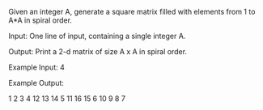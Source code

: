 Given an integer A, generate a square matrix filled with elements from 1 to A*A in spiral order. 

Input:
One line of input, containing a single integer A.

Output:
Print a 2-d matrix of size A x A in spiral order.

Example Input:
4

Example Output:

1  2  3  4
12 13 14 5
11 16 15 6
10 9  8  7

